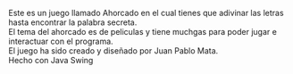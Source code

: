 Este es un juego llamado Ahorcado en el cual tienes que adivinar las letras hasta encontrar la palabra secreta. <br>
El tema del ahorcado es de peliculas y tiene muchgas para poder jugar e interactuar con el programa. <br>
El juego ha sido creado y diseñado por Juan Pablo Mata. <br>
Hecho con Java Swing
